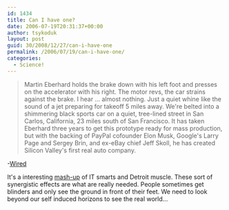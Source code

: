 ```yaml
---
id: 1434
title: Can I have one?
date: 2006-07-19T20:31:37+00:00
author: tsykoduk
layout: post
guid: 30/2008/12/27/can-i-have-one
permalink: /2006/07/19/can-i-have-one/
categories:
  - Science!
---
```

<blockquote>Martin Eberhard holds the brake down with his left foot and presses on the accelerator with his right. The motor revs, the car strains against the brake. I hear ... almost nothing. Just a quiet whine like the sound of a jet preparing for takeoff 5 miles away. We're belted into a shimmering black sports car on a quiet, tree-lined street in San Carlos, California, 23 miles south of San Francisco. It has taken Eberhard three years to get this prototype ready for mass production, but with the backing of PayPal cofounder Elon Musk, Google's Larry Page and Sergey Brin, and ex-eBay chief Jeff Skoll, he has created Silicon Valley's first real auto company.</blockquote>

<p>-<a href="http://www.wired.com/news/wiredmag/0,71414-0.html">Wired</a></p>


<p>It's a interesting <a href="http://en.wikipedia.org/wiki/Mashup_(web_application_hybrid)">mash-up</a> of IT smarts and Detroit muscle. These sort of synergistic effects are what are really needed. People sometimes get blinders and only see the ground in front of their feet. We need to look beyond our self induced horizons to see the real world...</p>